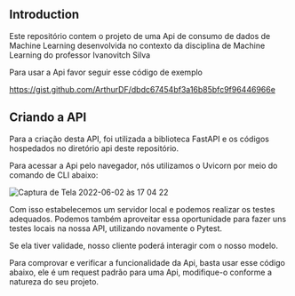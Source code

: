 ## Introduction

Este repositório contem o projeto de uma Api de consumo de dados de Machine Learning desenvolvida no contexto da disciplina de Machine Learning do professor Ivanovitch Silva

Para usar a Api favor seguir esse código de exemplo

https://gist.github.com/ArthurDF/dbdc67454bf3a16b85bfc9f96446966e

## Criando a API

Para a criação desta API, foi utilizada a biblioteca FastAPI e os códigos hospedados no diretório api deste repositório.

Para acessar a Api pelo navegador, nós utilizamos o Uvicorn por meio do comando de CLI abaixo:

![Captura de Tela 2022-06-02 às 17 04 22](https://user-images.githubusercontent.com/105897185/171728546-d850338b-3125-4d18-9f66-a7c5f2003239.png)

Com isso estabelecemos um servidor local e podemos realizar os testes adequados.
Podemos também aproveitar essa oportunidade para fazer uns testes locais na nossa API, utilizando novamente o Pytest.

Se ela tiver validade, nosso cliente poderá interagir com o nosso modelo.

Para comprovar e verificar a funcionalidade da Api, basta usar esse código abaixo, ele é um request padrão para uma Api, modifique-o conforme a natureza do seu projeto.

